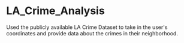 # LA_Crime_Analysis
Used the publicly available LA Crime Dataset to take in the user's coordinates and provide data about the crimes in their neighborhood.
